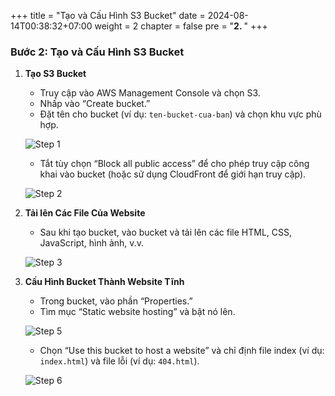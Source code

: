 +++
title = "Tạo và Cấu Hình S3 Bucket"
date = 2024-08-14T00:38:32+07:00
weight = 2
chapter = false
pre = "<b>2. </b>"
+++

### Bước 2: Tạo và Cấu Hình S3 Bucket

1. **Tạo S3 Bucket**

   - Truy cập vào AWS Management Console và chọn S3.
   - Nhấp vào “Create bucket.”
   - Đặt tên cho bucket (ví dụ: `ten-bucket-cua-ban`) và chọn khu vực phù hợp.

   ![Step 1](../../images/2-s3-static/1.step.png)

   - Tắt tùy chọn “Block all public access” để cho phép truy cập công khai vào bucket (hoặc sử dụng CloudFront để giới hạn truy cập).

   ![Step 2](../../images/2-s3-static/2.step.png)

2. **Tải lên Các File Của Website**

   - Sau khi tạo bucket, vào bucket và tải lên các file HTML, CSS, JavaScript, hình ảnh, v.v.

   ![Step 3](../../images/2-s3-static/4.step.png)

3. **Cấu Hình Bucket Thành Website Tĩnh**

   - Trong bucket, vào phần “Properties.”
   - Tìm mục “Static website hosting” và bật nó lên.

   ![Step 5](../../images/2-s3-static/5.step.png)

   - Chọn “Use this bucket to host a website” và chỉ định file index (ví dụ: `index.html`) và file lỗi (ví dụ: `404.html`).

   ![Step 6](../../images/2-s3-static/6.step.png)
